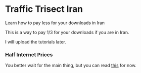# Traffic Trisect Iran
Learn how to pay less for your downloads in Iran

This is a way to pay 1/3 for your downloads if you are in Iran.

I will upload the tutorials later.

### Half Internet Prices
You better wait for the main thing, but you can read [this](http://www.mediafire.com/file/df4ogdgld3e6mfj/%25D9%2586%25DB%258C%25D9%2585_%25D8%25A8%25D9%2587%25D8%25A7_%25DA%25A9%25D8%25B1%25D8%25AF%25D9%2586_%25D8%25AF%25D8%25A7%25D9%2586%25D9%2584%25D9%2588%25D8%25AF_%25D9%2587%25D8%25A7%25DB%258C_%25D8%25AE%25D9%2588%25D8%25AF.pdf/file) for now.
